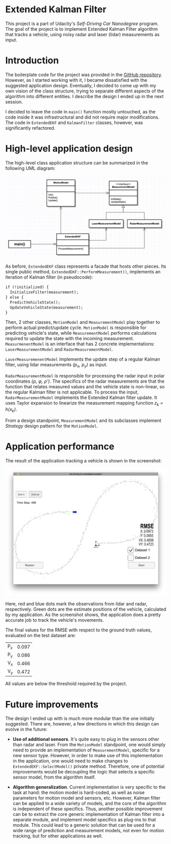 # Extended Kalman Filter 

This project is a part of Udacity's *Self-Driving Car Nanodegree* program. The
goal of the project is to implement Extended Kalman Filter algorithm that tracks
a vehicle, using noisy radar and laser (lidar) measurements as input.

# Introduction

The boilerplate code for the project was provided in the
[GitHub repository](https://github.com/udacity/CarND-Extended-Kalman-Filter-Project). However,
as I started working with it, I became dissatisfied with the suggested
application design. Eventually, I decided to come up with my own vision of the
class structure, trying to separate different aspects of the algorithm into
different entities. I describe the design I ended up in the next session.

I decided to leave the code in `main()` function mostly untouched, as the code
inside it was infrastructural and did not require major modifications. The
code in `ExtendedEKF` and `KalmanFilter` classes, however, was significantly
refactored.

# High-level application design

The high-level class application structure can be summarized in the following
UML diagram: 

![UML diagram](writeup/app-structure.png)

As before, `ExtendedEKF` class represents a facade that hosts other pieces. Its
single public method, `ExtendedEKF::PerformMeasurement()`, implements an
iteration of Kalman filter (in pseudocode):

```
if (!initialized) {
  InitializeFilter(measurement);
} else {
  PredictVehicleState();
  UpdateVehicleState(measurement);
}
```

Then, 2 other classes, `MotionModel` and `MeasurementModel` play together to
perform actual predict/update cycle. `MotionModel` is responsible for predicting
vehicle's state, while `MeasurementModel` performs calculations required to
update the state with the incoming measurement. `MeasurmenentModel` is an
interface that has 2 concrete implementations: `LaserMeasurementModel` and
`RadarMeasurementModel`.

`LaserMeasuremenentModel` implements the update step of a regular Kalman
filter, using lidar measurements *(p<sub>x</sub>, p<sub>y</sub>)* as input. 

`RadarMeasurementModel` is responsible for processing the radar input in polar
coordinates *(ρ, φ, ρ')*. The specifics of the radar measurements are that the
function that relates measured values and the vehicle state is non-linear, so
the regular Kalman filter is not applicable. To process the input,
`RadarMeasurementModel` implements the Extended Kalman filter update. It uses
Taylor expansion to linearize the measurement mapping function *z<sub>k</sub> =
h(x<sub>k</sub>)*.

From a design standpoint, `MeasurementModel` and its subclasses implement
*Strategy* design pattern for the `MotionModel`.

# Application performance

The result of the application tracking a vehicle is shown in the screenshot:

![Screenshot](writeup/screenshot.png)

Here, red and blue dots mark the observations from lidar and radar,
respectively. Green dots are the estimate positions of the vehicle, calculated
by my application. As the screenshot shows, the application does a pretty
accurate job to track the vehicle's movements.

The final values for the RMSE with respect to the ground truth values, evaluated
on the test dataset are: 

|               |       |
|---------------|-------|
| P<sub>x</sub> | 0.097 |
| P<sub>y</sub> | 0.086 |
| V<sub>x</sub> | 0.466 |
| V<sub>y</sub> | 0.472 |

All values are below the threshold required by the project. 

# Future improvements

The design I ended up with is much more modular than the one initially
suggested. There are, however, a few directions in which this design can evolve
in the future: 

* **Use of additional sensors**. It's quite easy to plug in the sensors other
than radar and laser. From the `MotionModel` standpoint, one would simply need
to provide an implementation of `MeasurementModel`, specific for a new sensor
type. However, in order to make use of this implementation in the application,
one would need to make changes to `ExtendedEKF::SelectModel()` private method.
Therefore, one of potential improvements would be decoupling the logic that
selects a specific sensor model, from the algorithm itself.

* **Algorithm generalization**. Current implementation is very specific to the
task at hand: the motion model is hard-coded, as well as noise parameters for
motion model and sensors, etc. However, Kalman filter can be applied to a wide
variety of models, and the core of the algorithm is independent of these
specifics. Thus, another possible improvement can be to extract the core generic
implementation of Kalman filter into a separate module, and implement model
specifics as plug-ins to that module. This could lead to a generic solution that
can be used for a wide range of prediction and measurement models, not even for
motion tracking, but for other applications as well.
